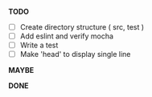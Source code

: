 **TODO**

- [ ] Create directory structure ( src, test )
- [ ] Add eslint and verify mocha
- [ ] Write a test
- [ ] Make 'head' to display single line

**MAYBE**


**DONE**
